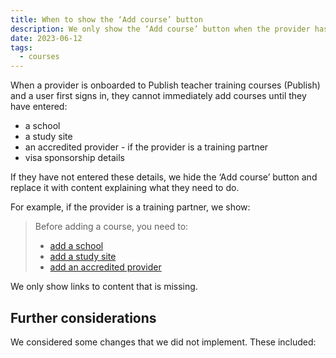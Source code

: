 ```yaml
---
title: When to show the ‘Add course’ button
description: We only show the ‘Add course’ button when the provider has all the required information to create a course
date: 2023-06-12
tags:
  - courses
---
```


When a provider is onboarded to Publish teacher training courses (Publish) and a user first signs in, they cannot immediately add courses until they have entered:

- a school
- a study site
- an accredited provider - if the provider is a training partner
- visa sponsorship details

If they have not entered these details, we hide the ‘Add course’ button and replace it with content explaining what they need to do.

For example, if the provider is a training partner, we show:

> Before adding a course, you need to:
>
> - [add a school](https://www.example.com)
> - [add a study site](https://www.example.com)
> - [add an accredited provider](https://www.example.com)

We only show links to content that is missing.

## Further considerations

We considered some changes that we did not implement. These included:
